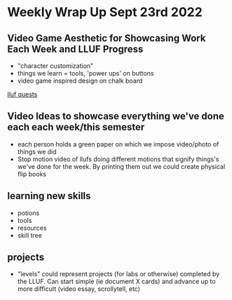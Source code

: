 # Weekly Wrap Up Sept 23rd 2022

## Video Game Aesthetic for Showcasing Work Each Week and LLUF Progress 
* "character customization"
* things we learn = tools, 'power ups' on buttons
* video game inspired design on chalk board

[lluf quests](/lhVYsTAfRW2BnMaoshbxzA)

## Video Ideas to showcase everything we've done each each week/this semester
* each person holds a green paper on which we impose video/photo of things we did 
* Stop motion video of llufs doing different motions that signify things's we've done for the week. By printing them out we could create physical flip books 

## learning new skills 
* potions
* tools
* resources
* skill tree

## projects
* "levels" could represent projects (for labs or otherwise) completed by the LLUF. Can start simple (ie document X cards) and advance up to more difficult (video essay, scrollytell, etc)